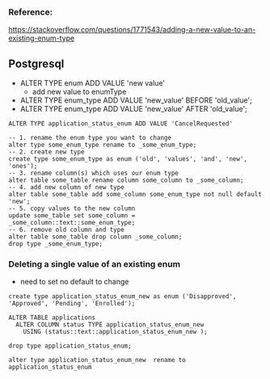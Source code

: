 ### Reference:
https://stackoverflow.com/questions/1771543/adding-a-new-value-to-an-existing-enum-type <br />

## Postgresql
* ALTER TYPE enum ADD VALUE 'new value'
  * add new value to enumType
* ALTER TYPE enum_type ADD VALUE 'new_value' BEFORE 'old_value';
* ALTER TYPE enum_type ADD VALUE 'new_value' AFTER 'old_value';
```postgresql
ALTER TYPE application_status_enum ADD VALUE 'CancelRequested'
```

```postgresql
-- 1. rename the enum type you want to change
alter type some_enum_type rename to _some_enum_type;
-- 2. create new type
create type some_enum_type as enum ('old', 'values', 'and', 'new', 'ones');
-- 3. rename column(s) which uses our enum type
alter table some_table rename column some_column to _some_column;
-- 4. add new column of new type
alter table some_table add some_column some_enum_type not null default 'new';
-- 5. copy values to the new column
update some_table set some_column = _some_column::text::some_enum_type;
-- 6. remove old column and type
alter table some_table drop column _some_column;
drop type _some_enum_type;
```
### Deleting a single value of an existing enum
* need to set no default to change
```postgresql
create type application_status_enum_new as enum ('Disapproved', 'Approved', 'Pending', 'Enrolled');

ALTER TABLE applications 
  ALTER COLUMN status TYPE application_status_enum_new 
    USING (status::text::application_status_enum_new );
    
drop type application_status_enum;

alter type application_status_enum_new  rename to application_status_enum
```
